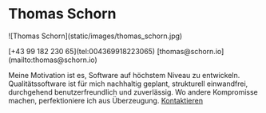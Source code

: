 # Thomas Schorn

<p class="panorama-image">
  ![Thomas Schorn](static/images/thomas_schorn.jpg)
</p>


<p id="contact-thumb">
  [+43 99 182 230 65](tel:004369918223065)  
  [thomas@schorn.io](mailto:thomas@schorn.io)
</p>

Meine Motivation ist es, Software auf höchstem Niveau zu entwickeln. Qualitätssoftware ist für mich nachhaltig geplant, strukturell einwandfrei, durchgehend benutzerfreundlich und zuverlässig. Wo andere Kompromisse machen, perfektioniere ich aus Überzeugung. [Kontaktieren](../contact)

